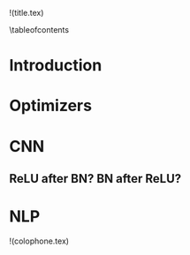 !(title.tex)

\tableofcontents

# Introduction

# Optimizers

# CNN

## ReLU after BN? BN after ReLU?

# NLP

!(colophone.tex)
